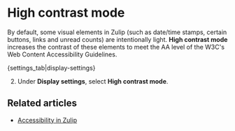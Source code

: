 # High contrast mode

By default, some visual elements in Zulip (such as date/time stamps, certain
buttons, links and unread counts) are intentionally light. **High contrast mode**
increases the contrast of these elements to meet the AA level of the
W3C's Web Content Accessibility Guidelines.

{settings_tab|display-settings}

2. Under **Display settings**, select **High contrast mode**.

## Related articles

* [Accessibility in Zulip](https://zulip.readthedocs.io/en/latest/subsystems/accessibility.html)
